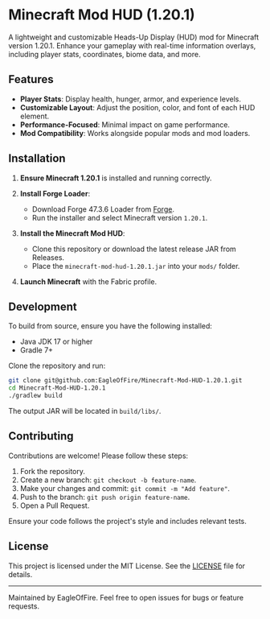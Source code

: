 # Minecraft Mod HUD (1.20.1)

A lightweight and customizable Heads-Up Display (HUD) mod for Minecraft version 1.20.1. Enhance your gameplay with real-time information overlays, including player stats, coordinates, biome data, and more.

## Features

* **Player Stats**: Display health, hunger, armor, and experience levels.
* **Customizable Layout**: Adjust the position, color, and font of each HUD element.
* **Performance-Focused**: Minimal impact on game performance.
* **Mod Compatibility**: Works alongside popular mods and mod loaders.

## Installation

1. **Ensure Minecraft 1.20.1** is installed and running correctly.
2. **Install Forge  Loader**:

   * Download Forge 47.3.6 Loader from [Forge](https://files.minecraftforge.net/net/minecraftforge/forge/index_1.20.1.html).
   * Run the installer and select Minecraft version `1.20.1`.
3. **Install the Minecraft Mod HUD**:

   * Clone this repository or download the latest release JAR from Releases.
   * Place the `minecraft-mod-hud-1.20.1.jar` into your `mods/` folder.
4. **Launch Minecraft** with the Fabric profile.

## Development

To build from source, ensure you have the following installed:

* Java JDK 17 or higher
* Gradle 7+

Clone the repository and run:

```bash
git clone git@github.com:EagleOfFire/Minecraft-Mod-HUD-1.20.1.git
cd Minecraft-Mod-HUD-1.20.1
./gradlew build
```

The output JAR will be located in `build/libs/`.

## Contributing

Contributions are welcome! Please follow these steps:

1. Fork the repository.
2. Create a new branch: `git checkout -b feature-name`.
3. Make your changes and commit: `git commit -m "Add feature"`.
4. Push to the branch: `git push origin feature-name`.
5. Open a Pull Request.

Ensure your code follows the project's style and includes relevant tests.

## License

This project is licensed under the MIT License. See the [LICENSE](LICENSE) file for details.

---

Maintained by EagleOfFire. Feel free to open issues for bugs or feature requests.
